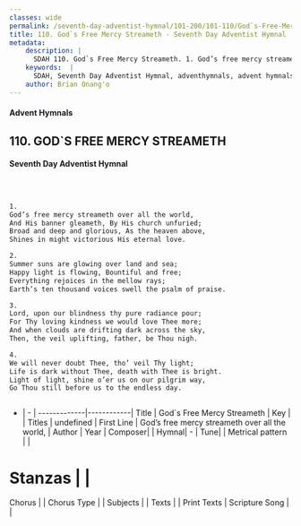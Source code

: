 ```yaml
---
classes: wide
permalink: /seventh-day-adventist-hymnal/101-200/101-110/God`s-Free-Mercy-Streameth/
title: 110. God`s Free Mercy Streameth - Seventh Day Adventist Hymnal
metadata:
    description: |
      SDAH 110. God`s Free Mercy Streameth. 1. God’s free mercy streameth over all the world, And His banner gleameth, By His church unfuried; Broad and deep and glorious, As the heaven above, Shines in might victorious His eternal love.
    keywords:  |
      SDAH, Seventh Day Adventist Hymnal, adventhymnals, advent hymnals, God`s Free Mercy Streameth, God’s free mercy streameth over all the world, 
    author: Brian Onang'o
---
```


#### Advent Hymnals
## 110. GOD`S FREE MERCY STREAMETH
#### Seventh Day Adventist Hymnal

```txt



1.
God’s free mercy streameth over all the world,
And His banner gleameth, By His church unfuried;
Broad and deep and glorious, As the heaven above,
Shines in might victorious His eternal love.

2.
Summer suns are glowing over land and sea;
Happy light is flowing, Bountiful and free;
Everything rejoices in the mellow rays;
Earth’s ten thousand voices swell the psalm of praise.

3.
Lord, upon our blindness thy pure radiance pour;
For Thy loving kindness we would love Thee more;
And when clouds are drifting dark across the sky,
Then, the veil uplifting, father, be Thou nigh.

4.
We will never doubt Thee, tho’ veil Thy light;
Life is dark without Thee, death with Thee is bright.
Light of light, shine o’er us on our pilgrim way,
Go Thou still before us to the endless day.



```

- |   -  |
-------------|------------|
Title | God`s Free Mercy Streameth |
Key |  |
Titles | undefined |
First Line | God’s free mercy streameth over all the world, |
Author | 
Year | 
Composer|  |
Hymnal|  - |
Tune|  |
Metrical pattern | |
# Stanzas |  |
Chorus |  |
Chorus Type |  |
Subjects |  |
Texts |  |
Print Texts | 
Scripture Song |  |
  
